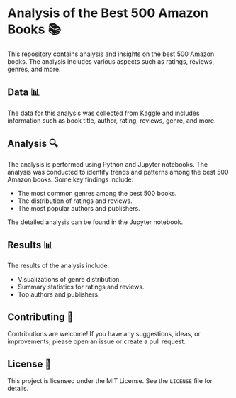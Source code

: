# Analysis of the Best 500 Amazon Books 📚

This repository contains analysis and insights on the best 500 Amazon books. The analysis includes various aspects such as ratings, reviews, genres, and more.

## Data 📊

The data for this analysis was collected from Kaggle and includes information such as book title, author, rating, reviews, genre, and more. 

## Analysis 🔍

The analysis is performed using Python and Jupyter notebooks. The analysis was conducted to identify trends and patterns among the best 500 Amazon books. Some key findings include:

- The most common genres among the best 500 books.
- The distribution of ratings and reviews.
- The most popular authors and publishers.

The detailed analysis can be found in the Jupyter notebook.

## Results 📊

The results of the analysis include:

- Visualizations of genre distribution.
- Summary statistics for ratings and reviews.
- Top authors and publishers.


## Contributing 🤝

Contributions are welcome! If you have any suggestions, ideas, or improvements, please open an issue or create a pull request.

## License 📜

This project is licensed under the MIT License. See the `LICENSE` file for details.
